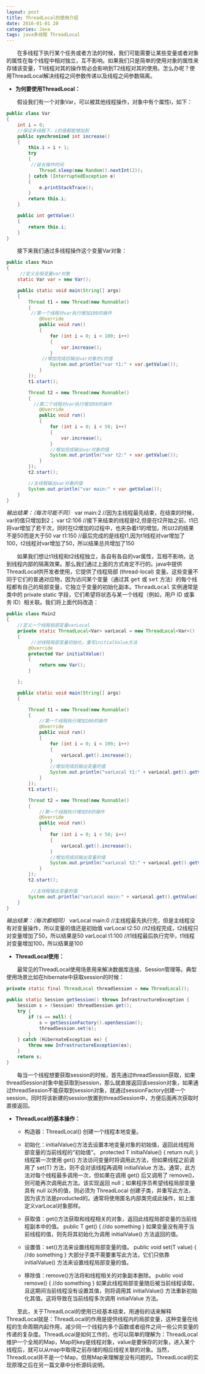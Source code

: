 ```yaml
---
layout: post
title: ThreadLocal的使用介绍
date: 2016-01-01 20
categories: Java
tags: java多线程 ThreadLocal
---
```

　　在多线程下执行某个任务或者方法的时候，我们可能需要让某些变量或者对象的属性在每个线程中相对独立，互不影响。如果我们只是简单的使用对象的属性来存储该变量，T1线程对其的操作势必会影响到T2线程对其的使用。怎么办呢？使用ThreadLocal解决线程之间参数传递以及线程之间参数隔离。

- **为何要使用ThreadLocal：**

　　假设我们有一个对象Var，可以被其他线程操作，对象中有个属性i，如下：

```java
public class Var
{
    int i = 0;
    //保证多线程下，i的值都能增加到
    public synchronized int increase()
    {
        this.i = i + 1;
        try
        {
	     //延长操作时间
            Thread.sleep(new Random().nextInt(2));
        } catch (InterruptedException e)
        {
            e.printStackTrace();
        }
        return this.i;
    }

    public int getValue()
    {
        return this.i;
    }
}
```

　　接下来我们通过多线程操作这个变量Var对象：

```java
public class Main
{
     //定义全局变量var对象
    static Var var = new Var();

    public static void main(String[] args)
    {
        Thread t1 = new Thread(new Runnable()
        {
	     //第一个线程对var执行增加100的操作
            @Override
            public void run()
            {
                for (int i = 0; i < 100; i++)
                {
                    var.increase();
                }
	         //增加完成后输出var对象的i的值
                System.out.println("var t1:" + var.getValue());
            }
        });
        t1.start();

        Thread t2 = new Thread(new Runnable()
        {
	      //第二个线程对var执行增加50的操作
            @Override
            public void run()
            {
                for (int i = 0; i < 50; i++)
                {
                    var.increase();
                }
                //增加完成输出var对象的值
                System.out.println("var t2:" + var.getValue());
            }
        });
        t2.start();

        //主线程输出var对象的值
        System.out.println("var main:" + var.getValue());
    }
}
```

*输出结果：（每次可能不同）*
var main:2 //因为主线程最先结束，在结束的时候，var的值只增加到2；
var t2:106 //接下来结束的线程是t2,但是在t2开始之前，t1已将var增加了若干次，同时在t2增加的过程中，也夹杂着t1的增加，所以t2的结果不是50而是大于50
var t1:150 //最后完成的是线程t1,因为t1线程对var增加了100，t2线程对var增加了50，所以结果总共增加了150

　　如果我们想让t1线程和t2线程独立，各自有各自的var属性，互相不影响，达到线程内部的隔离效果。那么我们通过上面的方式肯定不行的。java中提供ThreadLocal<T>供开发者使用，它提供了线程局部 (thread-local) 变量。这些变量不同于它们的普通对应物，因为访问某个变量（通过其 <tt>get</tt> 或 <tt>set</tt> 方法）的每个线程都有自己的局部变量，它独立于变量的初始化副本。<tt>ThreadLocal</tt> 实例通常是类中的 private static 字段，它们希望将状态与某一个线程（例如，用户 ID 或事务 ID）相关联。我们将上面代码改造：

```java
public class Main2
{
    //定义一个线程局部变量varLocal
    private static ThreadLocal<Var> varLocal = new ThreadLocal<Var>()
    {
         //对线程局部变量初始化，重写initialValue方法
        @Override
        protected Var initialValue()
        {
            return new Var();
        }

    };

    public static void main(String[] args)
    {

        Thread t1 = new Thread(new Runnable()
        {
            //第一个线程执行增加100的操作
            @Override
            public void run()
            {
                for (int i = 0; i < 100; i++)
                {
                    varLocal.get().increase();
                }
                //增加完成后输出变量的值
                System.out.println("varLocal t1:" + varLocal.get().getValue());
            }
        });
        t1.start();

        Thread t2 = new Thread(new Runnable()
        {
            //第一个线程执行增加50的操作
            @Override
            public void run()
            {
                for (int i = 0; i < 50; i++)
                {
                    varLocal.get().increase();
                }
                //增加完成后输出变量的值
                System.out.println("varLocal t2:" + varLocal.get().getValue());
            }
        });
        t2.start();

         //主线程输出变量的值
        System.out.println("varLocal main:" + varLocal.get().getValue());
    }
}
```

*输出结果：（每次都相同）*
varLocal main:0 //主线程最先执行完，但是主线程没有对变量操作，所以变量的值还是初始值
varLocal t2:50 //t2线程完成，t2线程只对变量增加了50，所以结果是50
varLocal t1:100 //t1线程最后执行完毕，t1线程对变量增加100，所以结果是100

- **ThreadLocal使用：**

　　最常见的ThreadLocal使用场景用来解决数据库连接、Session管理等。典型使用场景比如在hibernate中获取session的时候：

```java
private static final ThreadLocal threadSession = new ThreadLocal();

public static Session getSession() throws InfrastructureException {
    Session s = (Session) threadSession.get();
    try {
        if (s == null) {
            s = getSessionFactory().openSession();
            threadSession.set(s);
        }
    } catch (HibernateException ex) {
        throw new InfrastructureException(ex);
    }
    return s;
}
```

　　每当一个线程想要获取session的时候，首先通过threadSession获取，如果threadSession对象中能获取到session，那么就直接返回该session对象，如果通过threadSession不能获取到session对象，就通过sessionFactory创建一个session，同时将该新建的session放置到threadSession中，方便后面再次获取时直接返回。

- **ThreadLocal的基本操作：**
	- 构造器：ThreadLocal() 创建一个线程本地变量。
	- 初始化：initialValue()方法去设置本地变量对象的初始值，返回此线程局部变量的当前线程的“初始值”。
    protected T initialValue() {
        return null;
    }
线程第一次使用 get() 方法访问变量时将调用此方法，但如果线程之前调用了 set(T) 方法，则不会对该线程再调用 initialValue 方法。通常，此方法对每个线程最多调用一次，但如果在调用 get() 后又调用了 remove()，则可能再次调用此方法。该实现返回 null；如果程序员希望线程局部变量具有 null 以外的值，则必须为 ThreadLocal 创建子类，并重写此方法，因为该方法是producted的。通常将使用匿名内部类完成此操作，如上面定义varLocal对象那样。

	- 获取值：get()方法获取和线程相关的对象，返回此线程局部变量的当前线程副本中的值。
    public T get() {
        //do something
    }
如果变量没有用于当前线程的值，则先将其初始化为调用 initialValue() 方法返回的值。

	- 设置值：set()方法来设置线程局部变量的值。
    public void set(T value) {
        //do something
    }
大部分子类不需要重写此方法，它们只依靠 initialValue() 方法来设置线程局部变量的值。

	- 移除值：remove()方法将和线程相关的对象副本删除。
     public void remove() {
         //do something
     }
如果此线程局部变量随后被当前线程读取，且这期间当前线程没有设置其值，则将调用其 initialValue() 方法重新初始化其值。这将导致在当前线程多次调用 initialValue 方法。

　　至此，关于ThreadLocal的使用已经基本结束，用通俗的话来解释ThreadLocal就是：ThreadLocal的作用是提供线程内的局部变量，这种变量在线程的生命周期内起作用，减少同一个线程内多个函数或者组件之间一些公共变量的传递的复杂度。ThreadLocal是如何工作的，也可以简单的理解为：ThreadLocal维护一个全局的Map，Map的key是线程对象，value是要保存的对象，进入某个线程后，就可以从map中取得之前存储的相应线程关联的对象。当然，ThreadLocal并不是一个Map，但用Map来理解是没有问题的。ThreadLocal的实现原理之后在另一篇文章中分析源码说明。